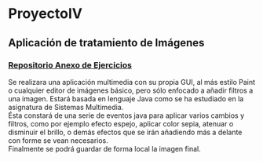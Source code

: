 # ProyectoIV #

## Aplicación de tratamiento de Imágenes ##

### [Repositorio Anexo de Ejercicios](https://github.com/Gadri8/EjerciciosIV) ###

Se realizara una aplicación multimedia con su propia GUI, al más estilo Paint o cualquier editor de imágenes básico, pero sólo enfocado a añadir filtros a una imagen. Estará basada en lenguaje Java como se ha estudiado en la asignatura de Sistemas Multimedia.  
Ésta constará de una serie de eventos java para aplicar varios cambios y filtros, como por ejemplo efecto espejo, aplicar color sepia, atenuar o disminuir el brillo, o demás efectos que se irán añadiendo más a delante con forme se vean necesarios.  
Finalmente se podrá guardar de forma local la imagen final.
